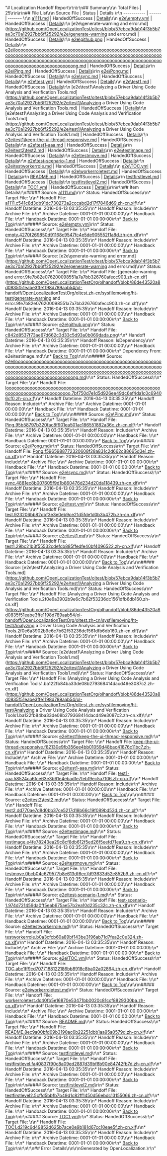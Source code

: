 "# <a name='report-top'></a> Localization Handoff Report\r\n\r\n## Summary\r\n Total Files | 25\r\n\r\n## File List\r\n Source File | Status | Details \r\n ----------- | ------ | ------- \r\n [a1111.md](https://github.com/OpenLocalizationTest/oltest/blob/57ebca9dab14f3b5b7ae3c70a12927bb6ff25292/a1111.md) | HandedOffSuccess | [Details](#c9d6f277e2c71f4e8fb74b2a957c95224ffe75bc3)\r\n [e2e\\empty.yml](https://github.com/OpenLocalizationTest/oltest/blob/57ebca9dab14f3b5b7ae3c70a12927bb6ff25292/e2e/empty.yml) | HandedOffSuccess | [Details](#adc83b19e793491b1c6ea0fd8b46cd9f32e592fc5)\r\n [e2e\\generate-warning and error.md](https://github.com/OpenLocalizationTest/oltest/blob/57ebca9dab14f3b5b7ae3c70a12927bb6ff25292/e2e/generate-warning and error.md) | HandedOffSuccess | [Details](#6b46804023690e9d49f53b16f91c3ef20b14d51f6)\r\n [e2e\\github.png](https://github.com/OpenLocalizationTest/oltest/blob/57ebca9dab14f3b5b7ae3c70a12927bb6ff25292/e2e/github.png) | HandedOffSuccess | [Details](#c842d8537f73ae67d662c3d33c5d93a0b069dada7)\r\n [e2e\\loooooooooooooooooooooooooooooooooooooooooooooooooooooooooooooooooooooooooooooooooooooooooooooooooooooooooooooooooooooooooooooooooooooooooooooooooooooooooooooooooooooooooooooooooooooooooooooooooooooooooong.md](https://github.com/OpenLocalizationTest/oltest/blob/57ebca9dab14f3b5b7ae3c70a12927bb6ff25292/e2e/loooooooooooooooooooooooooooooooooooooooooooooooooooooooooooooooooooooooooooooooooooooooooooooooooooooooooooooooooooooooooooooooooooooooooooooooooooooooooooooooooooooooooooooooooooooooooooooooooooooooooong.md) | HandedOffSuccess | [Details](#1d1d611c421df4ad4f0045ae8f58bfbd19d046ce8)\r\n [e2e\\Ping.md](https://github.com/OpenLocalizationTest/oltest/blob/57ebca9dab14f3b5b7ae3c70a12927bb6ff25292/e2e/Ping.md) | HandedOffSuccess | [Details](#a9f2cae8c8f715a8bab071ea5a984a6df6297c9a10)\r\n [e2e\\Pong.md](https://github.com/OpenLocalizationTest/oltest/blob/57ebca9dab14f3b5b7ae3c70a12927bb6ff25292/e2e/Pong.md) | HandedOffSuccess | [Details](#a419ccf05ae162d23147d45d3bcd7ddf6102b77011)\r\n [e2e\\sync.md](https://github.com/OpenLocalizationTest/oltest/blob/57ebca9dab14f3b5b7ae3c70a12927bb6ff25292/e2e/sync.md) | HandedOffSuccess | [Details](#68a478de3dddc7d1ced415e47c6ebc6e2f3c35f212)\r\n [e2e\\test.yml](https://github.com/OpenLocalizationTest/oltest/blob/57ebca9dab14f3b5b7ae3c70a12927bb6ff25292/e2e/test.yml) | HandedOffSuccess | [Details](#35e6ff902f65884b1196c23104e20ce816ae780514)\r\n [e2e\\test1.md](https://github.com/OpenLocalizationTest/oltest/blob/57ebca9dab14f3b5b7ae3c70a12927bb6ff25292/e2e/test1.md) | HandedOffSuccess | [Details](#296bd5958987b4bbfbc96fbdbc457601b52e943516)\r\n [e2e\\test1\\Analyzing a Driver Using Code Analysis and Verification Tools.md](https://github.com/OpenLocalizationTest/oltest/blob/57ebca9dab14f3b5b7ae3c70a12927bb6ff25292/e2e/test1/Analyzing a Driver Using Code Analysis and Verification Tools.md) | HandedOffSuccess | [Details](#0b3ee6df3f0d18a76ffbbd3f9ca61f0a2b9efc3917)\r\n [e2e\\test1\\Analyzing a Driver Using Code Analysis and Verification Tools1.md](https://github.com/OpenLocalizationTest/oltest/blob/57ebca9dab14f3b5b7ae3c70a12927bb6ff25292/e2e/test1/Analyzing a Driver Using Code Analysis and Verification Tools1.md) | HandedOffSuccess | [Details](#fc59fb718925ced7c65137c8a22f4a82ece5abdc18)\r\n [e2e\\test1\\keep-the-ui-thread-responsive.md](https://github.com/OpenLocalizationTest/oltest/blob/57ebca9dab14f3b5b7ae3c70a12927bb6ff25292/e2e/test1/keep-the-ui-thread-responsive.md) | HandedOffSuccess | [Details](#3ec43baf1d1c8bef03a22ab0b9f609909c78b48f19)\r\n [e2e\\test1-aaa.md](https://github.com/OpenLocalizationTest/oltest/blob/57ebca9dab14f3b5b7ae3c70a12927bb6ff25292/e2e/test1-aaa.md) | HandedOffSuccess | [Details](#92d0ab52ec08dcd7e46768d719800e2d4caf1a3a15)\r\n [e2e\\test2\\test2.md](https://github.com/OpenLocalizationTest/oltest/blob/57ebca9dab14f3b5b7ae3c70a12927bb6ff25292/e2e/test2/test2.md) | HandedOffSuccess | [Details](#faab47eebaf26b80034ed1dfbe89638f6a67b98820)\r\n [e2e\\testimage.md](https://github.com/OpenLocalizationTest/oltest/blob/57ebca9dab14f3b5b7ae3c70a12927bb6ff25292/e2e/testimage.md) | HandedOffSuccess | [Details](#0dffad9ae5ce24ee11aca10890395c0d707d5ce321)\r\n [e2e\\testmove.md](https://github.com/OpenLocalizationTest/oltest/blob/57ebca9dab14f3b5b7ae3c70a12927bb6ff25292/e2e/testmove.md) | HandedOffSuccess | [Details](#4bbaa6a866490f7f9a4ba831373345d0fe1e721a22)\r\n [e2e\\test-scenario-1.md](https://github.com/OpenLocalizationTest/oltest/blob/57ebca9dab14f3b5b7ae3c70a12927bb6ff25292/e2e/test-scenario-1.md) | HandedOffSuccess | [Details](#27f2c92671a21d016418a3be5d99d638ffe66c3c13)\r\n [e2e\\testworkerrole.md](https://github.com/OpenLocalizationTest/oltest/blob/57ebca9dab14f3b5b7ae3c70a12927bb6ff25292/e2e/testworkerrole.md) | HandedOffSuccess | [Details](#a048092ef32f7167a3cfd0ab2718722bb0f9007223)\r\n [e2e\\TOC.yml](https://github.com/OpenLocalizationTest/oltest/blob/57ebca9dab14f3b5b7ae3c70a12927bb6ff25292/e2e/TOC.yml) | HandedOffSuccess | [Details](#b12aecafbe61fff90f5d3f42398ed637c5ac779424)\r\n [e2e\\workerroletest.md](https://github.com/OpenLocalizationTest/oltest/blob/57ebca9dab14f3b5b7ae3c70a12927bb6ff25292/e2e/workerroletest.md) | HandedOffSuccess | [Details](#0230be5b6a99a72281fb408287844784080fb86425)\r\n [README.md](https://github.com/OpenLocalizationTest/oltest/blob/57ebca9dab14f3b5b7ae3c70a12927bb6ff25292/README.md) | HandedOffSuccess | [Details](#916dbf2a885a8874e0ab19aa0b629d578ed76fc826)\r\n [testfirstlevel.md](https://github.com/OpenLocalizationTest/oltest/blob/57ebca9dab14f3b5b7ae3c70a12927bb6ff25292/testfirstlevel.md) | HandedOffSuccess | [Details](#b2d3f1368106dd65206c998968faeaf57935235527)\r\n [testfirstlevel2.md](https://github.com/OpenLocalizationTest/oltest/blob/57ebca9dab14f3b5b7ae3c70a12927bb6ff25292/testfirstlevel2.md) | HandedOffSuccess | [Details](#4e1243bd22c66e76c2ba9eddc1f91394e57f9f8328)\r\n [TOC1.yml](https://github.com/OpenLocalizationTest/oltest/blob/57ebca9dab14f3b5b7ae3c70a12927bb6ff25292/TOC1.yml) | HandedOffSuccess | [Details](#c8c9fd77f97aa1c89dd17f9bcc82ee38de3dd80629)\r\n\r\n## Item Details\r\n##### <a name='c9d6f277e2c71f4e8fb74b2a957c95224ffe75bc3'></a> Source: [a1111.md](https://github.com/OpenLocalizationTest/oltest/blob/57ebca9dab14f3b5b7ae3c70a12927bb6ff25292/a1111.md)\r\n* Status: HandedOffSuccess\r\n* Target File: \r\n* Handoff File: [a1111.c541c8d3db91dc730273a2cccabd2d17f7846d69.zh-cn.xlf](https://github.com/OpenLocalizationTestOrg/olhandoff/blob/86de43520a8d0835f51eabe3ffe1198d789aab54/ol-handoff/OpenLocalizationTestOrg/oltest.zh-cn/sysfilemoving/ht-test/a1111.c541c8d3db91dc730273a2cccabd2d17f7846d69.zh-cn.xlf)\r\n* Handoff Datetime: 2016-04-13 03:35:35\r\n* Handoff Reason: Include\r\n* Archive File: \r\n* Archive Datetime: 0001-01-01 00:00:00\r\n* Handback File: \r\n* Handback Datetime: 0001-01-01 00:00:00\r\n* [Back to Top](#report-top)\r\n\r\n##### <a name='adc83b19e793491b1c6ea0fd8b46cd9f32e592fc5'></a> Source: [e2e\\empty.yml](https://github.com/OpenLocalizationTest/oltest/blob/57ebca9dab14f3b5b7ae3c70a12927bb6ff25292/e2e/empty.yml)\r\n* Status: HandedOffSuccess\r\n* Target File: \r\n* Handoff File: [empty.4270f269850d91168c9547fc4e5de905552f1a8d.zh-cn.xlf](https://github.com/OpenLocalizationTestOrg/olhandoff/blob/86de43520a8d0835f51eabe3ffe1198d789aab54/ol-handoff/OpenLocalizationTestOrg/oltest.zh-cn/sysfilemoving/ht-test/empty.4270f269850d91168c9547fc4e5de905552f1a8d.zh-cn.xlf)\r\n* Handoff Datetime: 2016-04-13 03:35:35\r\n* Handoff Reason: Include\r\n* Archive File: \r\n* Archive Datetime: 0001-01-01 00:00:00\r\n* Handback File: \r\n* Handback Datetime: 0001-01-01 00:00:00\r\n* [Back to Top](#report-top)\r\n\r\n##### <a name='6b46804023690e9d49f53b16f91c3ef20b14d51f6'></a> Source: [e2e\\generate-warning and error.md](https://github.com/OpenLocalizationTest/oltest/blob/57ebca9dab14f3b5b7ae3c70a12927bb6ff25292/e2e/generate-warning and error.md)\r\n* Status: HandedOffSuccess\r\n* Target File: \r\n* Handoff File: [generate-warning and error.9fe7b82e076200098551a7a7bb326760afecc903.zh-cn.xlf](https://github.com/OpenLocalizationTestOrg/olhandoff/blob/86de43520a8d0835f51eabe3ffe1198d789aab54/ol-handoff/OpenLocalizationTestOrg/oltest.zh-cn/sysfilemoving/ht-test/generate-warning and error.9fe7b82e076200098551a7a7bb326760afecc903.zh-cn.xlf)\r\n* Handoff Datetime: 2016-04-13 03:35:35\r\n* Handoff Reason: Include\r\n* Archive File: \r\n* Archive Datetime: 0001-01-01 00:00:00\r\n* Handback File: \r\n* Handback Datetime: 0001-01-01 00:00:00\r\n* [Back to Top](#report-top)\r\n\r\n##### <a name='c842d8537f73ae67d662c3d33c5d93a0b069dada7'></a> Source: [e2e\\github.png](https://github.com/OpenLocalizationTest/oltest/blob/57ebca9dab14f3b5b7ae3c70a12927bb6ff25292/e2e/github.png)\r\n* Status: HandedOffSuccess\r\n* Target File: \r\n* Handoff File: [c842d8537f73ae67d662c3d33c5d93a0b069dada.png](https://github.com/OpenLocalizationTestOrg/olhandoff/blob/86de43520a8d0835f51eabe3ffe1198d789aab54/ol-handoff/OpenLocalizationTestOrg/oltest.zh-cn/sysfilemoving/ht-test/c842d8537f73ae67d662c3d33c5d93a0b069dada.png)\r\n* Handoff Datetime: 2016-04-13 03:35:35\r\n* Handoff Reason: IsDependency\r\n* Archive File: \r\n* Archive Datetime: 0001-01-01 00:00:00\r\n* Handback File: \r\n* Handback Datetime: 0001-01-01 00:00:00\r\n* Dependency From: e2e\\testimage.md\r\n* [Back to Top](#report-top)\r\n\r\n##### <a name='1d1d611c421df4ad4f0045ae8f58bfbd19d046ce8'></a> Source: [e2e\\loooooooooooooooooooooooooooooooooooooooooooooooooooooooooooooooooooooooooooooooooooooooooooooooooooooooooooooooooooooooooooooooooooooooooooooooooooooooooooooooooooooooooooooooooooooooooooooooooooooooooong.md](https://github.com/OpenLocalizationTest/oltest/blob/57ebca9dab14f3b5b7ae3c70a12927bb6ff25292/e2e/loooooooooooooooooooooooooooooooooooooooooooooooooooooooooooooooooooooooooooooooooooooooooooooooooooooooooooooooooooooooooooooooooooooooooooooooooooooooooooooooooooooooooooooooooooooooooooooooooooooooooong.md)\r\n* Status: HandedOffSuccess\r\n* Target File: \r\n* Handoff File: [loooooooooooooooooooooooooooooooooooooooooooooooooooooooooooooooooooooooooooooooooooo.7bf750d7e1d5d926ee49dc6ef4da1c0c69406cf0.zh-cn.xlf](https://github.com/OpenLocalizationTestOrg/olhandoff/blob/86de43520a8d0835f51eabe3ffe1198d789aab54/ol-handoff/OpenLocalizationTestOrg/oltest.zh-cn/sysfilemoving/ht-test/loooooooooooooooooooooooooooooooooooooooooooooooooooooooooooooooooooooooooooooooooooo.7bf750d7e1d5d926ee49dc6ef4da1c0c69406cf0.zh-cn.xlf)\r\n* Handoff Datetime: 2016-04-13 03:35:35\r\n* Handoff Reason: Include\r\n* Archive File: \r\n* Archive Datetime: 0001-01-01 00:00:00\r\n* Handback File: \r\n* Handback Datetime: 0001-01-01 00:00:00\r\n* [Back to Top](#report-top)\r\n\r\n##### <a name='a9f2cae8c8f715a8bab071ea5a984a6df6297c9a10'></a> Source: [e2e\\Ping.md](https://github.com/OpenLocalizationTest/oltest/blob/57ebca9dab14f3b5b7ae3c70a12927bb6ff25292/e2e/Ping.md)\r\n* Status: HandedOffSuccess\r\n* Target File: \r\n* Handoff File: [Ping.95b58797b320fac8f901ea501ac186551882a36c.zh-cn.xlf](https://github.com/OpenLocalizationTestOrg/olhandoff/blob/86de43520a8d0835f51eabe3ffe1198d789aab54/ol-handoff/OpenLocalizationTestOrg/oltest.zh-cn/sysfilemoving/ht-test/Ping.95b58797b320fac8f901ea501ac186551882a36c.zh-cn.xlf)\r\n* Handoff Datetime: 2016-04-13 03:35:35\r\n* Handoff Reason: Include\r\n* Archive File: \r\n* Archive Datetime: 0001-01-01 00:00:00\r\n* Handback File: \r\n* Handback Datetime: 0001-01-01 00:00:00\r\n* [Back to Top](#report-top)\r\n\r\n##### <a name='a419ccf05ae162d23147d45d3bcd7ddf6102b77011'></a> Source: [e2e\\Pong.md](https://github.com/OpenLocalizationTest/oltest/blob/57ebca9dab14f3b5b7ae3c70a12927bb6ff25292/e2e/Pong.md)\r\n* Status: HandedOffSuccess\r\n* Target File: \r\n* Handoff File: [Pong.f5965988772320608f28a831c2d662c88665d3e1.zh-cn.xlf](https://github.com/OpenLocalizationTestOrg/olhandoff/blob/86de43520a8d0835f51eabe3ffe1198d789aab54/ol-handoff/OpenLocalizationTestOrg/oltest.zh-cn/sysfilemoving/ht-test/Pong.f5965988772320608f28a831c2d662c88665d3e1.zh-cn.xlf)\r\n* Handoff Datetime: 2016-04-13 03:35:35\r\n* Handoff Reason: Include\r\n* Archive File: \r\n* Archive Datetime: 0001-01-01 00:00:00\r\n* Handback File: \r\n* Handback Datetime: 0001-01-01 00:00:00\r\n* [Back to Top](#report-top)\r\n\r\n##### <a name='68a478de3dddc7d1ced415e47c6ebc6e2f3c35f212'></a> Source: [e2e\\sync.md](https://github.com/OpenLocalizationTest/oltest/blob/57ebca9dab14f3b5b7ae3c70a12927bb6ff25292/e2e/sync.md)\r\n* Status: HandedOffSuccess\r\n* Target File: \r\n* Handoff File: [sync.4881ec8b007605f9d1b860476d234d20da118439.zh-cn.xlf](https://github.com/OpenLocalizationTestOrg/olhandoff/blob/86de43520a8d0835f51eabe3ffe1198d789aab54/ol-handoff/OpenLocalizationTestOrg/oltest.zh-cn/sysfilemoving/ht-test/sync.4881ec8b007605f9d1b860476d234d20da118439.zh-cn.xlf)\r\n* Handoff Datetime: 2016-04-13 03:35:35\r\n* Handoff Reason: Include\r\n* Archive File: \r\n* Archive Datetime: 0001-01-01 00:00:00\r\n* Handback File: \r\n* Handback Datetime: 0001-01-01 00:00:00\r\n* [Back to Top](#report-top)\r\n\r\n##### <a name='35e6ff902f65884b1196c23104e20ce816ae780514'></a> Source: [e2e\\test.yml](https://github.com/OpenLocalizationTest/oltest/blob/57ebca9dab14f3b5b7ae3c70a12927bb6ff25292/e2e/test.yml)\r\n* Status: HandedOffSuccess\r\n* Target File: \r\n* Handoff File: [test.923206bb82dbf3e3e0eb9ce21d5fde1d0b3b472b.zh-cn.xlf](https://github.com/OpenLocalizationTestOrg/olhandoff/blob/86de43520a8d0835f51eabe3ffe1198d789aab54/ol-handoff/OpenLocalizationTestOrg/oltest.zh-cn/sysfilemoving/ht-test/test.923206bb82dbf3e3e0eb9ce21d5fde1d0b3b472b.zh-cn.xlf)\r\n* Handoff Datetime: 2016-04-13 03:35:35\r\n* Handoff Reason: Include\r\n* Archive File: \r\n* Archive Datetime: 0001-01-01 00:00:00\r\n* Handback File: \r\n* Handback Datetime: 0001-01-01 00:00:00\r\n* [Back to Top](#report-top)\r\n\r\n##### <a name='296bd5958987b4bbfbc96fbdbc457601b52e943516'></a> Source: [e2e\\test1.md](https://github.com/OpenLocalizationTest/oltest/blob/57ebca9dab14f3b5b7ae3c70a12927bb6ff25292/e2e/test1.md)\r\n* Status: HandedOffSuccess\r\n* Target File: \r\n* Handoff File: [test1.29bc21b3f55532cdefcb885ffedfe40bf4096522.zh-cn.xlf](https://github.com/OpenLocalizationTestOrg/olhandoff/blob/86de43520a8d0835f51eabe3ffe1198d789aab54/ol-handoff/OpenLocalizationTestOrg/oltest.zh-cn/sysfilemoving/ht-test/test1.29bc21b3f55532cdefcb885ffedfe40bf4096522.zh-cn.xlf)\r\n* Handoff Datetime: 2016-04-13 03:35:35\r\n* Handoff Reason: Include\r\n* Archive File: \r\n* Archive Datetime: 0001-01-01 00:00:00\r\n* Handback File: \r\n* Handback Datetime: 0001-01-01 00:00:00\r\n* [Back to Top](#report-top)\r\n\r\n##### <a name='0b3ee6df3f0d18a76ffbbd3f9ca61f0a2b9efc3917'></a> Source: [e2e\\test1\\Analyzing a Driver Using Code Analysis and Verification Tools.md](https://github.com/OpenLocalizationTest/oltest/blob/57ebca9dab14f3b5b7ae3c70a12927bb6ff25292/e2e/test1/Analyzing a Driver Using Code Analysis and Verification Tools.md)\r\n* Status: HandedOffSuccess\r\n* Target File: \r\n* Handoff File: [Analyzing a Driver Using Code Analysis and Verification Tools.2f0e6a3902b9e6c7b62f53236dc1561dfb6db160.zh-cn.xlf](https://github.com/OpenLocalizationTestOrg/olhandoff/blob/86de43520a8d0835f51eabe3ffe1198d789aab54/ol-handoff/OpenLocalizationTestOrg/oltest.zh-cn/sysfilemoving/ht-test/Analyzing a Driver Using Code Analysis and Verification Tools.2f0e6a3902b9e6c7b62f53236dc1561dfb6db160.zh-cn.xlf)\r\n* Handoff Datetime: 2016-04-13 03:35:35\r\n* Handoff Reason: Include\r\n* Archive File: \r\n* Archive Datetime: 0001-01-01 00:00:00\r\n* Handback File: \r\n* Handback Datetime: 0001-01-01 00:00:00\r\n* [Back to Top](#report-top)\r\n\r\n##### <a name='fc59fb718925ced7c65137c8a22f4a82ece5abdc18'></a> Source: [e2e\\test1\\Analyzing a Driver Using Code Analysis and Verification Tools1.md](https://github.com/OpenLocalizationTest/oltest/blob/57ebca9dab14f3b5b7ae3c70a12927bb6ff25292/e2e/test1/Analyzing a Driver Using Code Analysis and Verification Tools1.md)\r\n* Status: HandedOffSuccess\r\n* Target File: \r\n* Handoff File: [Analyzing a Driver Using Code Analysis and Verification Tools1.ba122fb84ba33de08b279368414dacd49e3087c2.zh-cn.xlf](https://github.com/OpenLocalizationTestOrg/olhandoff/blob/86de43520a8d0835f51eabe3ffe1198d789aab54/ol-handoff/OpenLocalizationTestOrg/oltest.zh-cn/sysfilemoving/ht-test/Analyzing a Driver Using Code Analysis and Verification Tools1.ba122fb84ba33de08b279368414dacd49e3087c2.zh-cn.xlf)\r\n* Handoff Datetime: 2016-04-13 03:35:35\r\n* Handoff Reason: Include\r\n* Archive File: \r\n* Archive Datetime: 0001-01-01 00:00:00\r\n* Handback File: \r\n* Handback Datetime: 0001-01-01 00:00:00\r\n* [Back to Top](#report-top)\r\n\r\n##### <a name='3ec43baf1d1c8bef03a22ab0b9f609909c78b48f19'></a> Source: [e2e\\test1\\keep-the-ui-thread-responsive.md](https://github.com/OpenLocalizationTest/oltest/blob/57ebca9dab14f3b5b7ae3c70a12927bb6ff25292/e2e/test1/keep-the-ui-thread-responsive.md)\r\n* Status: HandedOffSuccess\r\n* Target File: \r\n* Handoff File: [keep-the-ui-thread-responsive.f82130e9fb356ee4bb01059d48bac41876c11bc7.zh-cn.xlf](https://github.com/OpenLocalizationTestOrg/olhandoff/blob/86de43520a8d0835f51eabe3ffe1198d789aab54/ol-handoff/OpenLocalizationTestOrg/oltest.zh-cn/sysfilemoving/ht-test/keep-the-ui-thread-responsive.f82130e9fb356ee4bb01059d48bac41876c11bc7.zh-cn.xlf)\r\n* Handoff Datetime: 2016-04-13 03:35:35\r\n* Handoff Reason: Include\r\n* Archive File: \r\n* Archive Datetime: 0001-01-01 00:00:00\r\n* Handback File: \r\n* Handback Datetime: 0001-01-01 00:00:00\r\n* [Back to Top](#report-top)\r\n\r\n##### <a name='92d0ab52ec08dcd7e46768d719800e2d4caf1a3a15'></a> Source: [e2e\\test1-aaa.md](https://github.com/OpenLocalizationTest/oltest/blob/57ebca9dab14f3b5b7ae3c70a12927bb6ff25292/e2e/test1-aaa.md)\r\n* Status: HandedOffSuccess\r\n* Target File: \r\n* Handoff File: [test1-aaa.58524ca6fce63e3b61e4ebadfe7febf9ec5a7106.zh-cn.xlf](https://github.com/OpenLocalizationTestOrg/olhandoff/blob/86de43520a8d0835f51eabe3ffe1198d789aab54/ol-handoff/OpenLocalizationTestOrg/oltest.zh-cn/sysfilemoving/ht-test/test1-aaa.58524ca6fce63e3b61e4ebadfe7febf9ec5a7106.zh-cn.xlf)\r\n* Handoff Datetime: 2016-04-13 03:35:35\r\n* Handoff Reason: Include\r\n* Archive File: \r\n* Archive Datetime: 0001-01-01 00:00:00\r\n* Handback File: \r\n* Handback Datetime: 0001-01-01 00:00:00\r\n* [Back to Top](#report-top)\r\n\r\n##### <a name='faab47eebaf26b80034ed1dfbe89638f6a67b98820'></a> Source: [e2e\\test2\\test2.md](https://github.com/OpenLocalizationTest/oltest/blob/57ebca9dab14f3b5b7ae3c70a12927bb6ff25292/e2e/test2/test2.md)\r\n* Status: HandedOffSuccess\r\n* Target File: \r\n* Handoff File: [test2.dd770ae7d8d0bb37ce5217d18b66c19f089bd53d.zh-cn.xlf](https://github.com/OpenLocalizationTestOrg/olhandoff/blob/86de43520a8d0835f51eabe3ffe1198d789aab54/ol-handoff/OpenLocalizationTestOrg/oltest.zh-cn/sysfilemoving/ht-test/test2.dd770ae7d8d0bb37ce5217d18b66c19f089bd53d.zh-cn.xlf)\r\n* Handoff Datetime: 2016-04-13 03:35:35\r\n* Handoff Reason: Include\r\n* Archive File: \r\n* Archive Datetime: 0001-01-01 00:00:00\r\n* Handback File: \r\n* Handback Datetime: 0001-01-01 00:00:00\r\n* [Back to Top](#report-top)\r\n\r\n##### <a name='0dffad9ae5ce24ee11aca10890395c0d707d5ce321'></a> Source: [e2e\\testimage.md](https://github.com/OpenLocalizationTest/oltest/blob/57ebca9dab14f3b5b7ae3c70a12927bb6ff25292/e2e/testimage.md)\r\n* Status: HandedOffSuccess\r\n* Target File: \r\n* Handoff File: [testimage.e4fe78243ea29c8cf8db612f5ed26f5eefd71ea9.zh-cn.xlf](https://github.com/OpenLocalizationTestOrg/olhandoff/blob/86de43520a8d0835f51eabe3ffe1198d789aab54/ol-handoff/OpenLocalizationTestOrg/oltest.zh-cn/sysfilemoving/ht-test/testimage.e4fe78243ea29c8cf8db612f5ed26f5eefd71ea9.zh-cn.xlf)\r\n* Handoff Datetime: 2016-04-13 03:35:35\r\n* Handoff Reason: Include\r\n* Archive File: \r\n* Archive Datetime: 0001-01-01 00:00:00\r\n* Handback File: \r\n* Handback Datetime: 0001-01-01 00:00:00\r\n* [Back to Top](#report-top)\r\n\r\n##### <a name='4bbaa6a866490f7f9a4ba831373345d0fe1e721a22'></a> Source: [e2e\\testmove.md](https://github.com/OpenLocalizationTest/oltest/blob/57ebca9dab14f3b5b7ae3c70a12927bb6ff25292/e2e/testmove.md)\r\n* Status: HandedOffSuccess\r\n* Target File: \r\n* Handoff File: [testmove.0bcb04c679577b8e613df6ec7d93633d52e852b9.zh-cn.xlf](https://github.com/OpenLocalizationTestOrg/olhandoff/blob/86de43520a8d0835f51eabe3ffe1198d789aab54/ol-handoff/OpenLocalizationTestOrg/oltest.zh-cn/sysfilemoving/ht-test/testmove.0bcb04c679577b8e613df6ec7d93633d52e852b9.zh-cn.xlf)\r\n* Handoff Datetime: 2016-04-13 03:35:35\r\n* Handoff Reason: Include\r\n* Archive File: \r\n* Archive Datetime: 0001-01-01 00:00:00\r\n* Handback File: \r\n* Handback Datetime: 0001-01-01 00:00:00\r\n* [Back to Top](#report-top)\r\n\r\n##### <a name='27f2c92671a21d016418a3be5d99d638ffe66c3c13'></a> Source: [e2e\\test-scenario-1.md](https://github.com/OpenLocalizationTest/oltest/blob/57ebca9dab14f3b5b7ae3c70a12927bb6ff25292/e2e/test-scenario-1.md)\r\n* Status: HandedOffSuccess\r\n* Target File: \r\n* Handoff File: [test-scenario-1.974d721459da0ff5eab675ae57b2ea10d235c32c.zh-cn.xlf](https://github.com/OpenLocalizationTestOrg/olhandoff/blob/86de43520a8d0835f51eabe3ffe1198d789aab54/ol-handoff/OpenLocalizationTestOrg/oltest.zh-cn/sysfilemoving/ht-test/test-scenario-1.974d721459da0ff5eab675ae57b2ea10d235c32c.zh-cn.xlf)\r\n* Handoff Datetime: 2016-04-13 03:35:35\r\n* Handoff Reason: Include\r\n* Archive File: \r\n* Archive Datetime: 0001-01-01 00:00:00\r\n* Handback File: \r\n* Handback Datetime: 0001-01-01 00:00:00\r\n* [Back to Top](#report-top)\r\n\r\n##### <a name='a048092ef32f7167a3cfd0ab2718722bb0f9007223'></a> Source: [e2e\\testworkerrole.md](https://github.com/OpenLocalizationTest/oltest/blob/57ebca9dab14f3b5b7ae3c70a12927bb6ff25292/e2e/testworkerrole.md)\r\n* Status: HandedOffSuccess\r\n* Target File: \r\n* Handoff File: [testworkerrole.b0a3cfcb60a89bf143be3196ab71d7fea2c0e324.zh-cn.xlf](https://github.com/OpenLocalizationTestOrg/olhandoff/blob/86de43520a8d0835f51eabe3ffe1198d789aab54/ol-handoff/OpenLocalizationTestOrg/oltest.zh-cn/sysfilemoving/ht-test/testworkerrole.b0a3cfcb60a89bf143be3196ab71d7fea2c0e324.zh-cn.xlf)\r\n* Handoff Datetime: 2016-04-13 03:35:35\r\n* Handoff Reason: Include\r\n* Archive File: \r\n* Archive Datetime: 0001-01-01 00:00:00\r\n* Handback File: \r\n* Handback Datetime: 0001-01-01 00:00:00\r\n* [Back to Top](#report-top)\r\n\r\n##### <a name='b12aecafbe61fff90f5d3f42398ed637c5ac779424'></a> Source: [e2e\\TOC.yml](https://github.com/OpenLocalizationTest/oltest/blob/57ebca9dab14f3b5b7ae3c70a12927bb6ff25292/e2e/TOC.yml)\r\n* Status: HandedOffSuccess\r\n* Target File: \r\n* Handoff File: [TOC.abc1ff9cd7077188122186bb8918c8ba02a02864.zh-cn.xlf](https://github.com/OpenLocalizationTestOrg/olhandoff/blob/86de43520a8d0835f51eabe3ffe1198d789aab54/ol-handoff/OpenLocalizationTestOrg/oltest.zh-cn/sysfilemoving/ht-test/TOC.abc1ff9cd7077188122186bb8918c8ba02a02864.zh-cn.xlf)\r\n* Handoff Datetime: 2016-04-13 03:35:35\r\n* Handoff Reason: Include\r\n* Archive File: \r\n* Archive Datetime: 0001-01-01 00:00:00\r\n* Handback File: \r\n* Handback Datetime: 0001-01-01 00:00:00\r\n* [Back to Top](#report-top)\r\n\r\n##### <a name='0230be5b6a99a72281fb408287844784080fb86425'></a> Source: [e2e\\workerroletest.md](https://github.com/OpenLocalizationTest/oltest/blob/57ebca9dab14f3b5b7ae3c70a12927bb6ff25292/e2e/workerroletest.md)\r\n* Status: HandedOffSuccess\r\n* Target File: \r\n* Handoff File: [workerroletest.dc40fb5e16870e53471bb0020c81ccf8829300ba.zh-cn.xlf](https://github.com/OpenLocalizationTestOrg/olhandoff/blob/86de43520a8d0835f51eabe3ffe1198d789aab54/ol-handoff/OpenLocalizationTestOrg/oltest.zh-cn/sysfilemoving/ht-test/workerroletest.dc40fb5e16870e53471bb0020c81ccf8829300ba.zh-cn.xlf)\r\n* Handoff Datetime: 2016-04-13 03:35:35\r\n* Handoff Reason: Include\r\n* Archive File: \r\n* Archive Datetime: 0001-01-01 00:00:00\r\n* Handback File: \r\n* Handback Datetime: 0001-01-01 00:00:00\r\n* [Back to Top](#report-top)\r\n\r\n##### <a name='916dbf2a885a8874e0ab19aa0b629d578ed76fc826'></a> Source: [README.md](https://github.com/OpenLocalizationTest/oltest/blob/57ebca9dab14f3b5b7ae3c70a12927bb6ff25292/README.md)\r\n* Status: HandedOffSuccess\r\n* Target File: \r\n* Handoff File: [README.8ec9a00bfd09b3190ac6b22251dbb1aa95a0579d.zh-cn.xlf](https://github.com/OpenLocalizationTestOrg/olhandoff/blob/86de43520a8d0835f51eabe3ffe1198d789aab54/ol-handoff/OpenLocalizationTestOrg/oltest.zh-cn/sysfilemoving/ht-test/README.8ec9a00bfd09b3190ac6b22251dbb1aa95a0579d.zh-cn.xlf)\r\n* Handoff Datetime: 2016-04-13 03:35:35\r\n* Handoff Reason: Include\r\n* Archive File: \r\n* Archive Datetime: 0001-01-01 00:00:00\r\n* Handback File: \r\n* Handback Datetime: 0001-01-01 00:00:00\r\n* [Back to Top](#report-top)\r\n\r\n##### <a name='b2d3f1368106dd65206c998968faeaf57935235527'></a> Source: [testfirstlevel.md](https://github.com/OpenLocalizationTest/oltest/blob/57ebca9dab14f3b5b7ae3c70a12927bb6ff25292/testfirstlevel.md)\r\n* Status: HandedOffSuccess\r\n* Target File: \r\n* Handoff File: [testfirstlevel.fa40837f90c8a09ed2887d39bf8b90e84742fb7d.zh-cn.xlf](https://github.com/OpenLocalizationTestOrg/olhandoff/blob/86de43520a8d0835f51eabe3ffe1198d789aab54/ol-handoff/OpenLocalizationTestOrg/oltest.zh-cn/sysfilemoving/ht-test/testfirstlevel.fa40837f90c8a09ed2887d39bf8b90e84742fb7d.zh-cn.xlf)\r\n* Handoff Datetime: 2016-04-13 03:35:35\r\n* Handoff Reason: Include\r\n* Archive File: \r\n* Archive Datetime: 0001-01-01 00:00:00\r\n* Handback File: \r\n* Handback Datetime: 0001-01-01 00:00:00\r\n* [Back to Top](#report-top)\r\n\r\n##### <a name='4e1243bd22c66e76c2ba9eddc1f91394e57f9f8328'></a> Source: [testfirstlevel2.md](https://github.com/OpenLocalizationTest/oltest/blob/57ebca9dab14f3b5b7ae3c70a12927bb6ff25292/testfirstlevel2.md)\r\n* Status: HandedOffSuccess\r\n* Target File: \r\n* Handoff File: [testfirstlevel2.5cffd5bbfb7b49d1c82ff1450d56ebdc13155066.zh-cn.xlf](https://github.com/OpenLocalizationTestOrg/olhandoff/blob/86de43520a8d0835f51eabe3ffe1198d789aab54/ol-handoff/OpenLocalizationTestOrg/oltest.zh-cn/sysfilemoving/ht-test/testfirstlevel2.5cffd5bbfb7b49d1c82ff1450d56ebdc13155066.zh-cn.xlf)\r\n* Handoff Datetime: 2016-04-13 03:35:35\r\n* Handoff Reason: Include\r\n* Archive File: \r\n* Archive Datetime: 0001-01-01 00:00:00\r\n* Handback File: \r\n* Handback Datetime: 0001-01-01 00:00:00\r\n* [Back to Top](#report-top)\r\n\r\n##### <a name='c8c9fd77f97aa1c89dd17f9bcc82ee38de3dd80629'></a> Source: [TOC1.yml](https://github.com/OpenLocalizationTest/oltest/blob/57ebca9dab14f3b5b7ae3c70a12927bb6ff25292/TOC1.yml)\r\n* Status: HandedOffSuccess\r\n* Target File: \r\n* Handoff File: [TOC1.d219c6d49852d625b7ace0e9b181d67cc10eae5f.zh-cn.xlf](https://github.com/OpenLocalizationTestOrg/olhandoff/blob/86de43520a8d0835f51eabe3ffe1198d789aab54/ol-handoff/OpenLocalizationTestOrg/oltest.zh-cn/sysfilemoving/ht-test/TOC1.d219c6d49852d625b7ace0e9b181d67cc10eae5f.zh-cn.xlf)\r\n* Handoff Datetime: 2016-04-13 03:35:35\r\n* Handoff Reason: Include\r\n* Archive File: \r\n* Archive Datetime: 0001-01-01 00:00:00\r\n* Handback File: \r\n* Handback Datetime: 0001-01-01 00:00:00\r\n* [Back to Top](#report-top)\r\n\r\n\r\n## Error Details\r\n\r\nGenerated by OpenLocalization.\r\n"